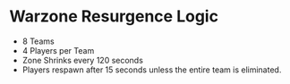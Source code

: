 # Warzone Resurgence Logic

- 8 Teams
- 4 Players per Team
- Zone Shrinks every 120 seconds
- Players respawn after 15 seconds unless the entire team is eliminated.